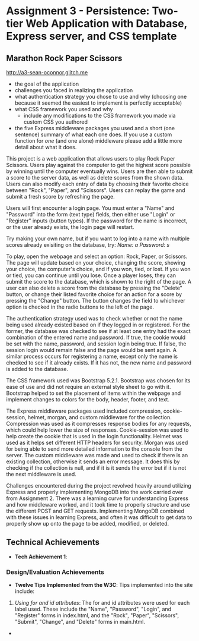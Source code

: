 Assignment 3 - Persistence: Two-tier Web Application with Database, Express server, and CSS template
===
## Marathon Rock Paper Scissors

http://a3-sean-oconnor.glitch.me

- the goal of the application
- challenges you faced in realizing the application
- what authentication strategy you chose to use and why (choosing one because it seemed the easiest to implement is perfectly acceptable)
- what CSS framework you used and why
  - include any modifications to the CSS framework you made via custom CSS you authored
- the five Express middleware packages you used and a short (one sentence) summary of what each one does. If you use a custom function for *one* (and one alone) middleware please 
add a little more detail about what it does.

This project is a web application that allows users to play Rock Paper Scissors. Users play against the computer to get the highest score possible by winning until the computer eventually wins. Users are then able to submit a score to the server data, as well as delete scores from the shown data. Users can also modify each entry of data by choosing their favorite choice between "Rock", "Paper", and "Scissors". Users can replay the game and submit a fresh score by refreshing the page.

Users will first encounter a login page. You must enter a "Name" and "Password" into the form (text type) fields, then either use "Login" or "Register" inputs (button types). If the password for the name is incorrect, or the user already exists, the login page will restart.

Try making your own name, but if you want to log into a name with multiple scores already exisiting on the database, try:
_Name: a
Password: s_

To play, open the webpage and select an option: Rock, Paper, or Scissors. The page will update based on your choice, changing the score, showing your choice, the computer's choice, and if you won, tied, or lost. If you won or tied, you can continue until you lose. Once a player loses, they can submit the score to the database, which is shown to the right of the page. A user can also delete a score from the database by pressing the "Delete" button, or change their listed favorite choice for an action for a score by pressing the "Change" button. The button changes the field to whichever option is checked in the radio buttons to the left of the page.

The authentication strategy used was to check whether or not the name being used already existed based on if they logged in or registered. For the former, the database was checked to see if at least one entry had the exact combination of the entered name and password. If true, the cookie would be set with the name, password, and session login being true. If false, the session login would remain false and the page would be sent again. A similar process occurs for registering a name, except only the name is checked to see if it already exists. If it has not, the new name and password is added to the database.

The CSS framework used was Bootstrap 5.2.1. Bootstrap was chosen for its ease of use and did not require an external style sheet to go with it. Bootstrap helped to set the placement of items within the webpage and implement changes to colors for the body, header, footer, and text. 

The Express middleware packages used included compression, cookie-session, helmet, morgan, and custom middleware for the collection. Compression was used as it compresses response bodies for any requests, which could help lower the size of responses. Cookie-session was used to help create the cookie that is used in the login functionality. Helmet was used as it helps set different HTTP headers for security. Morgan was used for being able to send more detailed information to the console from the server. The custom middleware was made and used to check if there is an existing collection, otherwise it sends an error message. It does this by checking if the collection is null, and if it is it sends the error but if it is not the next middleware is used.

Challenges encountered during the project revolved heavily around utilizing Express and properly implementing MongoDB into the work carried over from Assignment 2. There was a learning curve for understanding Express and how middleware worked, and it took time to properly structure and use the different POST and GET requests. Implementing MongoDB combined with these issues in learning Express, and often it was difficult to get data to properly show up onto the page to be added, modified, or deleted.

## Technical Achievements
- **Tech Achievement 1**: 

### Design/Evaluation Achievements
- **Twelve Tips Implemented from the W3C**: Tips implemented into the site include:
1. _Using for and id attributes_: The for and id attributes were used for each label used. These include the "Name", "Password", "Login", and "Register" forms in index.html, and the "Rock", "Paper", "Scissors", "Submit", "Change", and "Delete" forms in main.html.

- 
